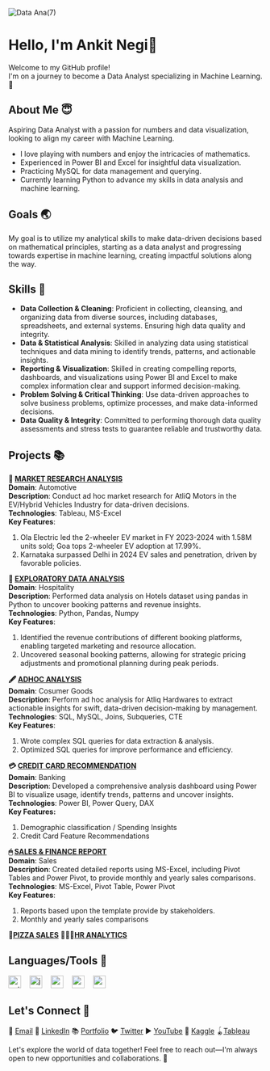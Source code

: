  ![Data Ana(7)](https://github.com/user-attachments/assets/d6dac93d-6a78-4754-8c66-1ab4a4b27d08)
# Hello, I'm Ankit Negi👋  
Welcome to my GitHub profile!   
I'm on a journey to become a Data Analyst specializing in Machine Learning. 🌟  


## About Me 😇  
Aspiring Data Analyst with a passion for numbers and data visualization, looking to align my career with Machine Learning.  
- I love playing with numbers and enjoy the intricacies of mathematics.
- Experienced in Power BI and Excel for insightful data visualization.
- Practicing MySQL for data management and querying.
- Currently learning Python to advance my skills in data analysis and machine learning.  


## Goals 🌏
My goal is to utilize my analytical skills to make data-driven decisions based on mathematical principles, starting as a data analyst and progressing towards expertise in machine learning, creating impactful solutions along the way.    


## Skills 💪  
- **Data Collection & Cleaning**: Proficient in collecting, cleansing, and organizing data from diverse sources, including databases, spreadsheets, and external systems. Ensuring high data quality and integrity.
- **Data & Statistical Analysis**: Skilled in analyzing data using statistical techniques and data mining to identify trends, patterns, and actionable insights.
- **Reporting & Visualization**: Skilled in creating compelling reports, dashboards, and visualizations using Power BI and Excel to make complex information clear and support informed decision-making.
- **Problem Solving & Critical Thinking**: Use data-driven approaches to solve business problems, optimize processes, and make data-informed decisions.
- **Data Quality & Integrity**: Committed to performing thorough data quality assessments and stress tests to guarantee reliable and trustworthy data.


## Projects 📚   
**🛵 [MARKET RESEARCH ANALYSIS](https://github.com/iankitnegi/Tableau_EV_Project)**  
**Domain**: Automotive   
**Description**: Conduct ad hoc market research for AtliQ Motors in the EV/Hybrid Vehicles Industry for data-driven decisions.  
**Technologies**: Tableau, MS-Excel   
**Key Features**:  
1. Ola Electric led the 2-wheeler EV market in FY 2023-2024 with 1.58M units sold; Goa tops 2-wheeler EV adoption at 17.99%.
2. Karnataka surpassed Delhi in 2024 EV sales and penetration, driven by favorable policies.

**🤯 [EXPLORATORY DATA ANALYSIS](https://github.com/iankitnegi/Python_Projects)**  
**Domain**: Hospitality  
**Description**: Performed data analysis on Hotels dataset using pandas in Python to uncover booking patterns and revenue insights.  
**Technologies**: Python, Pandas, Numpy  
**Key Features**:  
1. Identified the revenue contributions of different booking platforms, enabling targeted marketing and resource allocation.
2. Uncovered seasonal booking patterns, allowing for strategic pricing adjustments and promotional planning during peak periods.

**🖋️ [ADHOC ANALYSIS](https://github.com/iankitnegi/SQL_AdHoc_Analysis_Project)**  
**Domain**: Cosumer Goods   
**Description**: Perform ad hoc analysis for Atliq Hardwares to extract actionable insights for swift, data-driven decision-making by management.    
**Technologies**: SQL, MySQL, Joins, Subqueries, CTE    
**Key Features**:   
1. Wrote complex SQL queries for data extraction & analysis.
2. Optimized SQL queries for improve performance and efficiency.

**💳 [CREDIT CARD RECOMMENDATION](https://github.com/iankitnegi/PowerBI_Banking_Project)**  
**Domain**: Banking  
**Description**: Developed a comprehensive analysis dashboard using Power BI to visualize usage, identify trends, patterns and uncover insights.  
**Technologies**: Power BI, Power Query, DAX        
**Key Features:** 
1. Demographic classification / Spending Insights
2. Credit Card Feature Recommendations

**🖱 [SALES & FINANCE REPORT](https://github.com/iankitnegi/Sales-Finance-Analysis-Report)**  
**Domain**: Sales  
**Description**: Created detailed reports using MS-Excel, including Pivot Tables and Power Pivot, to provide monthly and yearly sales comparisons.      
**Technologies**: MS-Excel, Pivot Table, Power Pivot    
**Key Features**:  
1. Reports based upon the template provide by stakeholders.
2. Monthly and yearly sales comparisons

**🍕[PIZZA SALES](https://github.com/iankitnegi/SQL_Pizza_Sales_Project)**
**🧑‍🤝‍🧑[HR ANALYTICS](https://github.com/iankitnegi/HR_Analytics)**  

## Languages/Tools 🔪  
<div align="left">
  <img src="https://img.shields.io/badge/Python-3776AB?logo=python&logoColor=white&style=for-the-badge" height="25" alt="python logo"  /> <img width="9" />
  <img src="https://img.shields.io/badge/Jupyter-F37626?logo=jupyter&logoColor=black&style=for-the-badge" height="25" alt="jupyter logo"  /> <img width="9" />
  <img src="https://img.shields.io/badge/MySQL-4479A1?logo=mysql&logoColor=white&style=for-the-badge" height="25" alt="mysql logo"  /> <img width="9" />
  <img src="https://img.shields.io/badge/NumPy-013243?logo=numpy&logoColor=white&style=for-the-badge" height="25" alt="numpy logo"  /> <img width="9" />
  <img src="https://img.shields.io/badge/pandas-150458?logo=pandas&logoColor=white&style=for-the-badge" height="25" alt="pandas logo"  /> <img width="9" />
</div>

## Let's Connect 🤝   
📧 [Email](ankitnegi996@rocketmail.com)   💼 [LinkedIn](https://www.linkedin.com/in/iankitnegi/)  📚 [Portfolio](https://codebasics.io/portfolio/Ankit-Negi)  🐦 [Twitter](https://x.com/rajputankitnegi)   ▶️ [YouTube](https://www.youtube.com/@rajputankitnegi)  🧩 [Kaggle](https://www.kaggle.com/rajputankitnegi)  🪀[Tableau](https://public.tableau.com/app/profile/ankit.negi7687/vizzes)

Let's explore the world of data together! Feel free to reach out—I'm always open to new opportunities and collaborations. 🚀
